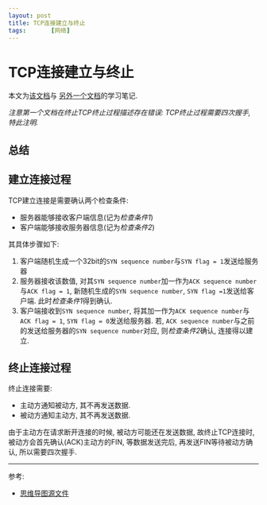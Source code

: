 ```yaml
---
layout: post
title: TCP连接建立与终止
tags:       [网络]
---
```


# TCP连接建立与终止
本文为[该文档](https://afteracademy.com/blog/what-is-a-tcp-3-way-handshake-process)与
[另外一个文档](https://www.geeksforgeeks.org/tcp-connection-termination/)的学习笔记.

*注意第一个文档在终止TCP终止过程描述存在错误: TCP终止过程需要四次握手, 特此注明.*

## 总结

## 建立连接过程
TCP建立连接是需要确认两个检查条件:
- 服务器能够接收客户端信息(记为*检查条件1*)
- 客户端能够接收服务器信息(记为*检查条件2*)  

其具体步骤如下:

1. 客户端随机生成一个32bit的`SYN sequence number`与`SYN flag = 1`发送给服务器
2. 服务器接收该数值, 对其`SYN sequence number`加一作为`ACK sequence number`与`ACK flag = 1`, 新随机生成的`SYN sequence number`, 
`SYN flag =1`发送给客户端. 此时*检查条件1*得到确认.
3. 客户端接收到`SYN sequence number`, 将其加一作为`ACK sequence number`与`ACK flag = 1`, `SYN flag = 0`发送给服务器.
若, `ACK sequence number`与之前的发送给服务器的`SYN sequence number`对应, 则*检查条件2*确认, 连接得以建立.

## 终止连接过程
终止连接需要:
- 主动方通知被动方, 其不再发送数据. 
- 被动方通知主动方, 其不再发送数据.

由于主动方在请求断开连接的时候, 被动方可能还在发送数据, 故终止TCP连接时, 被动方会首先确认(ACK)主动方的FIN, 
等数据发送完后, 再发送FIN等待被动方确认, 所以需要四次握手.

---
参考:
- [思维导图源文件](https://github.com/jituanlin/public-docs/blob/master/public-mindmaps/HTTP%20handshake.xmind)
